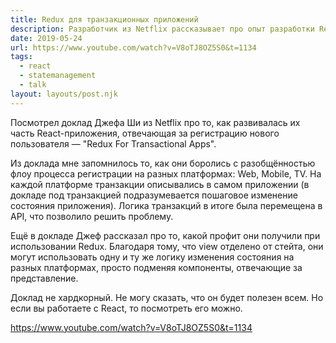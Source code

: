 ```yaml
---
title: Redux для транзакционных приложений
description: Разработчик из Netflix рассказывает про опыт разработки Redux-приложения
date: 2019-05-24
url: https://www.youtube.com/watch?v=V8oTJ8OZ5S0&t=1134
tags:
  - react
  - statemanagement
  - talk
layout: layouts/post.njk
---
```

Посмотрел доклад Джефа Ши из Netflix про то, как развивалась их часть React-приложения, отвечающая за регистрацию нового пользователя — "Redux For Transactional Apps".

Из доклада мне запомнилось то, как они боролись с разобщённостью флоу процесса регистрации на разных платформах: Web, Mobile, TV. На каждой платформе транзакции описывались в самом приложении (в докладе под транзакцией подразумевается пошаговое изменение состояния приложения). Логика транзакций в итоге была перемещена в API, что позволило решить проблему.

Ещё в докладе Джеф рассказал про то, какой профит они получили при использовании Redux. Благодаря тому, что view отделено от стейта, они могут использовать одну и ту же логику изменения состояния на разных платформах, просто подменяя компоненты, отвечающие за представление.

Доклад не хардкорный. Не могу сказать, что он будет полезен всем. Но если вы работаете с React, то посмотреть его можно.

https://www.youtube.com/watch?v=V8oTJ8OZ5S0&t=1134
